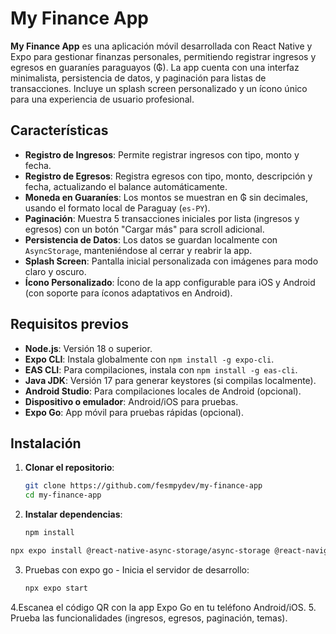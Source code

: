 # My Finance App

**My Finance App** es una aplicación móvil desarrollada con React Native y Expo para gestionar finanzas personales, permitiendo registrar ingresos y egresos en guaraníes paraguayos (₲). La app cuenta con una interfaz minimalista, persistencia de datos, y paginación para listas de transacciones. Incluye un splash screen personalizado y un ícono único para una experiencia de usuario profesional.

## Características

- **Registro de Ingresos**: Permite registrar ingresos con tipo, monto y fecha.
- **Registro de Egresos**: Registra egresos con tipo, monto, descripción y fecha, actualizando el balance automáticamente.
- **Moneda en Guaraníes**: Los montos se muestran en ₲ sin decimales, usando el formato local de Paraguay (`es-PY`).
- **Paginación**: Muestra 5 transacciones iniciales por lista (ingresos y egresos) con un botón "Cargar más" para scroll adicional.
- **Persistencia de Datos**: Los datos se guardan localmente con `AsyncStorage`, manteniéndose al cerrar y reabrir la app.
- **Splash Screen**: Pantalla inicial personalizada con imágenes para modo claro y oscuro.
- **Ícono Personalizado**: Ícono de la app configurable para iOS y Android (con soporte para íconos adaptativos en Android).

## Requisitos previos

- **Node.js**: Versión 18 o superior.
- **Expo CLI**: Instala globalmente con `npm install -g expo-cli`.
- **EAS CLI**: Para compilaciones, instala con `npm install -g eas-cli`.
- **Java JDK**: Versión 17 para generar keystores (si compilas localmente).
- **Android Studio**: Para compilaciones locales de Android (opcional).
- **Dispositivo o emulador**: Android/iOS para pruebas.
- **Expo Go**: App móvil para pruebas rápidas (opcional).

## Instalación

1. **Clonar el repositorio**:
   ```bash
   git clone https://github.com/fesmpydev/my-finance-app
   cd my-finance-app


2. **Instalar dependencias**:
   ```bash
   npm install
  ```bash
  npx expo install @react-native-async-storage/async-storage @react-navigation/native @react-navigation/stack react-native-paper @react-native-community/datetimepicker react-native-screens react-native-safe-area-context expo-splash-screen
```

3. Pruebas con expo go - Inicia el servidor de desarrollo:
   ```bash
   npx expo start
    ```

4.Escanea el código QR con la app Expo Go en tu teléfono Android/iOS.
5. Prueba las funcionalidades (ingresos, egresos, paginación, temas).
